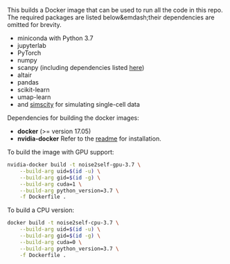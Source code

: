 This builds a Docker image that can be used to run all the code in this repo. The required packages are listed below&emdash;their dependencies are omitted for brevity.

 * miniconda with Python 3.7
 * jupyterlab
 * PyTorch
 * numpy
 * scanpy (including dependencies listed [here](https://scanpy.readthedocs.io/en/latest/installation.html))
 * altair
 * pandas
 * scikit-learn
 * umap-learn
 * and [simscity](https://www.github.com/czbiohub/simscity) for simulating single-cell data

Dependencies for building the docker images:
 - **docker** (>= version 17.05)
 - **nvidia-docker** Refer to the [readme](https://github.com/NVIDIA/nvidia-docker) for installation.


To build the image with GPU support:

```sh
nvidia-docker build -t noise2self-gpu-3.7 \
	--build-arg uid=$(id -u) \
	--build-arg gid=$(id -g) \
	--build-arg cuda=1 \
	--build-arg python_version=3.7 \
	-f Dockerfile .
```

To build a CPU version:

```sh
docker build -t noise2self-cpu-3.7 \
	--build-arg uid=$(id -u) \
	--build-arg gid=$(id -g) \
	--build-arg cuda=0 \
	--build-arg python_version=3.7 \
	-f Dockerfile .
```
